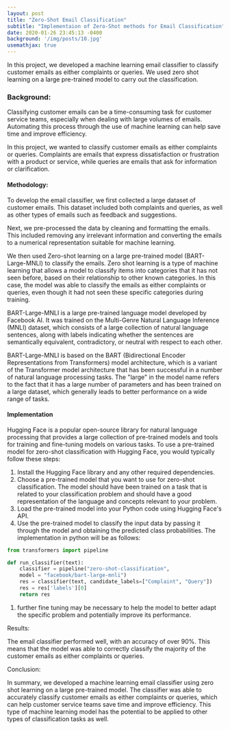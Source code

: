 ```yaml
---
layout: post
title: "Zero-Shot Email Classification"
subtitle: "Implementaion of Zero-Shot methods for Email Classification"
date: 2020-01-26 23:45:13 -0400
background: '/img/posts/10.jpg'
usemathjax: true
---
```



In this project, we developed a machine learning email classifier to classify customer emails as either complaints or queries. We used zero shot learning on a large pre-trained model to carry out the classification.

### Background:

Classifying customer emails can be a time-consuming task for customer service teams, especially when dealing with large volumes of emails. Automating this process through the use of machine learning can help save time and improve efficiency.

In this project, we wanted to classify customer emails as either complaints or queries. Complaints are emails that express dissatisfaction or frustration with a product or service, while queries are emails that ask for information or clarification.

#### Methodology:

To develop the email classifier, we first collected a large dataset of customer emails. This dataset included both complaints and queries, as well as other types of emails such as feedback and suggestions.

Next, we pre-processed the data by cleaning and formatting the emails. This included removing any irrelevant information and converting the emails to a numerical representation suitable for machine learning.

We then used Zero-shot learning on a large pre-trained model (BART-Large-MNLI) to classify the emails. Zero shot learning is a type of machine learning that allows a model to classify items into categories that it has not seen before, based on their relationship to other known categories. In this case, the model was able to classify the emails as either complaints or queries, even though it had not seen these specific categories during training.

BART-Large-MNLI is a large pre-trained language model developed by Facebook AI. It was trained on the Multi-Genre Natural Language Inference (MNLI) dataset, which consists of a large collection of natural language sentences, along with labels indicating whether the sentences are semantically equivalent, contradictory, or neutral with respect to each other.

BART-Large-MNLI is based on the BART (Bidirectional Encoder Representations from Transformers) model architecture, which is a variant of the Transformer model architecture that has been successful in a number of natural language processing tasks. The "large" in the model name refers to the fact that it has a large number of parameters and has been trained on a large dataset, which generally leads to better performance on a wide range of tasks.

#### Implementation

Hugging Face is a popular open-source library for natural language processing that provides a large collection of pre-trained models and tools for training and fine-tuning models on various tasks. To use a pre-trained model for zero-shot classification with Hugging Face, you would typically follow these steps:

1.  Install the Hugging Face library and any other required dependencies.
2. Choose a pre-trained model that you want to use for zero-shot classification. The model should have been trained on a task that is related to your classification problem and should have a good representation of the language and concepts relevant to your problem.
3. Load the pre-trained model into your Python code using Hugging Face's API.
4. Use the pre-trained model to classify the input data by passing it through the model and obtaining the predicted class probabilities. The implementation in python will be as follows:
   
````python
from transformers import pipeline

def run_classifier(text):
	classifier = pipeline("zero-shot-classification", 
	model = "facebook/bart-large-mnli")
	res = classifier(text, candidate_labels=["Complaint", "Query"])
	res = res['labels'][0]
	return res

````

1. further fine tuning may be necessary to help the model to better adapt the specific problem and potentially improve its performance.


Results:

The email classifier performed well, with an accuracy of over 90%. This means that the model was able to correctly classify the majority of the customer emails as either complaints or queries.

Conclusion:

In summary, we developed a machine learning email classifier using zero shot learning on a large pre-trained model. The classifier was able to accurately classify customer emails as either complaints or queries, which can help customer service teams save time and improve efficiency. This type of machine learning model has the potential to be applied to other types of classification tasks as well.
